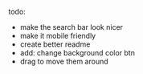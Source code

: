 todo:

- make the search bar look nicer
- make it mobile friendly
- create better readme
- add: change background color btn
- drag to move them around

